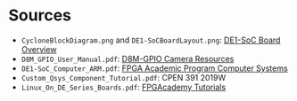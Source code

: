 # Sources

- `CycloneBlockDiagram.png` and `DE1-SoCBoardLayout.png`: [DE1-SoC Board Overview](https://www.terasic.com.tw/cgi-bin/page/archive.pl?Language=English&No=836)
- `D8M_GPIO_User_Manual.pdf`: [D8M-GPIO Camera Resources](https://www.terasic.com.tw/cgi-bin/page/archive.pl?Language=English&CategoryNo=68&No=1011&PartNo=4#contents)
- `DE1-SoC_Computer_ARM.pdf`: [FPGA Academic Program Computer Systems](https://www.intel.com/content/www/us/en/developer/topic-technology/fpga-academic/materials-computer-systems.html)
- `Custom_Qsys_Component_Tutorial.pdf`: CPEN 391 2019W
- `Linux_On_DE_Series_Boards.pdf`: [FPGAcademy Tutorials](https://fpgacademy.org/tutorials.html)
